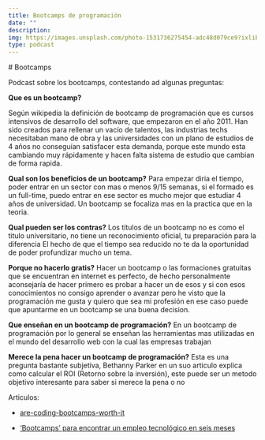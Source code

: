 ```yaml
---
title: Bootcamps de programación
date: ""
description:
img: https://images.unsplash.com/photo-1531736275454-adc48d079ce9?ixlib=rb-1.2.1&ixid=MnwxMjA3fDB8MHxwaG90by1wYWdlfHx8fGVufDB8fHx8&auto=format&fit=crop&w=1100&q=80
type: podcast
---
```


# Bootcamps

Podcast sobre los bootcamps, contestando ad algunas preguntas:

**Que es un bootcamp?**

Según wikipedia la definición de bootcamp de programación que es cursos intensivos de desarrollo del software, que empezaron en el año 2011.
Han sido creados para rellenar un vacío de talentos, las industrias techs necesitaban mano de obra y las universidades con un plano de estudios de 4 años no conseguían satisfacer esta demanda, porque este mundo esta cambiando muy rápidamente y hacen falta sistema de estudio que cambian de forma rapida.

**Qual son los beneficios de un bootcamp?**
Para empezar diria el tiempo, poder entrar en un sector con mas o menos 9/15 semanas, si el formado es un full-time, puedo entrar en ese sector es mucho mejor que estudiar 4 años de universidad.
Un bootcamp se focaliza mas en la practica que en la teoria.

**Qual pueden ser los contras?**
Los títulos de un bootcamp no es como el titulo universitario, no tiene un reconocimiento oficial, tu preparación para la diferencia
El hecho de que el tiempo sea reducido no te da la oportunidad de poder profundizar mucho un tema.

**Porque no hacerlo gratis?**
Hacer un bootcamp o las formaciones gratuitas que se encuentran en internet es perfecto, de hecho personalmente aconsejaría de hacer primero es probar a hacer un de esos y si con esos conocimientos no consigo aprender o avanzar pero he visto que la programación me gusta y quiero que sea mi profesión en ese caso puede que apuntarme en un bootcamp se una buena decision.

**Que enseñan en un bootcamp de programación?**
En un bootcamp de programación por lo general se enseñan las herramientas mas utilizadas en el mundo del desarrollo web con la cual las empresas trabajan

**Merece la pena hacer un bootcamp de programación?**
Esta es una pregunta bastante subjetiva, Bethanny Parker en un suo articulo explica como calcular el ROI (Retorno sobre la inversión), este puede ser un metodo objetivo interesante para saber si merece la pena o no

Articulos:

- [are-coding-bootcamps-worth-it](https://www.zdnet.com/article/are-coding-bootcamps-worth-it/)

- [‘Bootcamps’ para encontrar un empleo tecnológico en seis meses](https://elpais.com/espana/catalunya/2021-04-19/bootcamps-para-encontrar-un-empleo-tecnologico-en-seis-meses.html)
